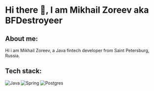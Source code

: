 
# **Hi there 👋, I am Mikhail Zoreev aka BFDestroyeer**

## About me:
Hi i am Mikhail Zoreev, a Java fintech developer from Saint Petersburg, Russia.

## **Tech stack:**
![Java](https://img.shields.io/badge/java-%23ED8B00.svg?style=for-the-badge&logo=openjdk&logoColor=white)
![Spring](https://img.shields.io/badge/spring-%236DB33F.svg?style=for-the-badge&logo=spring&logoColor=white)
![Postgres](https://img.shields.io/badge/postgres-%23316192.svg?style=for-the-badge&logo=postgresql&logoColor=white)
